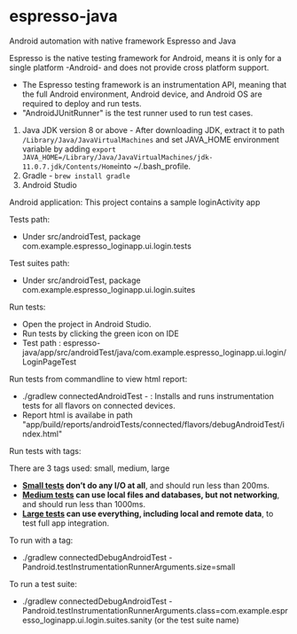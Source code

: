 # espresso-java
Android automation with native framework Espresso and Java

Espresso is the native testing framework for Android, means it is only for a single platform -Android- and does not provide cross platform support.

- The Espresso testing framework is an instrumentation API, meaning that the full Android environment, Android device, and Android OS are required to deploy and run tests.
- "AndroidJUnitRunner" is the test runner used to run test cases.

1. Java JDK version 8 or above - After downloading JDK, extract it to path `/Library/Java/JavaVirtualMachines` and set JAVA_HOME environment variable by adding `export JAVA_HOME=/Library/Java/JavaVirtualMachines/jdk-11.0.7.jdk/Contents/Home`into ~/.bash_profile.
2. Gradle - `brew install gradle`
3. Android Studio

Android application:
This project contains a sample loginActivity app

Tests path:
- Under src/androidTest, package com.example.espresso_loginapp.ui.login.tests

Test suites path:
- Under src/androidTest, package com.example.espresso_loginapp.ui.login.suites

Run tests:
- Open the project in Android Studio. 
- Run tests by clicking the green icon on IDE
- Test path : espresso-java/app/src/androidTest/java/com.example.espresso_loginapp.ui.login/LoginPageTest

Run tests from commandline to view html report: 
- ./gradlew connectedAndroidTest  - : Installs and runs instrumentation tests for all flavors on connected devices.
- Report html is availabe in path "app/build/reports/androidTests/connected/flavors/debugAndroidTest/index.html"

Run tests with tags:

There are 3 tags used: small, medium, large

- **[Small tests](https://developer.android.com/reference/androidx/test/filters/SmallTest) don’t do any I/O at all**, and should run less than 200ms.
- **[Medium tests](https://developer.android.com/reference/androidx/test/filters/MediumTest) can use local files and databases, but not networking**, and should run less than 1000ms.
- **[Large tests](https://developer.android.com/reference/androidx/test/filters/LargeTest) can use everything, including local and remote data**, to test full app integration.

To run with a tag:
- ./gradlew connectedDebugAndroidTest -Pandroid.testInstrumentationRunnerArguments.size=small

To run a test suite:
- ./gradlew connectedDebugAndroidTest -Pandroid.testInstrumentationRunnerArguments.class=com.example.espresso_loginapp.ui.login.suites.sanity  (or the test suite name)


